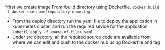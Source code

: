 *first we create image From /build directory using Dockerfile.
`docker build -t docker-username/repository-name:tag`
* From the deploy directory run the yaml file to deploy the application in kubernetes cluster and run the required sevice for the application
`kubectl apply -f <name-of-file>.yaml`
* Under src directory, all the required source code are available from where we can edit and push to the docker hub using Dockerfile and tag
